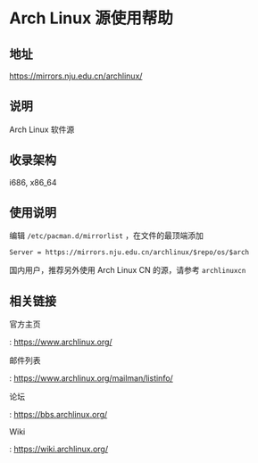 # Arch Linux 源使用帮助

## 地址

<https://mirrors.nju.edu.cn/archlinux/>

## 说明

Arch Linux 软件源

## 收录架构

i686, x86_64

## 使用说明

编辑 `/etc/pacman.d/mirrorlist` 
，在文件的最顶端添加

    Server = https://mirrors.nju.edu.cn/archlinux/$repo/os/$arch

国内用户，推荐另外使用 Arch Linux CN 的源，请参考
`archlinuxcn` 

## 相关链接

官方主页

:   <https://www.archlinux.org/>

邮件列表

:   <https://www.archlinux.org/mailman/listinfo/>

论坛

:   <https://bbs.archlinux.org/>

Wiki

:   <https://wiki.archlinux.org/>
